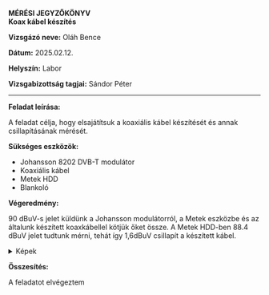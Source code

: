 **MÉRÉSI JEGYZŐKÖNYV**  
**Koax kábel készítés**  

**Vizsgázó neve:** Oláh Bence

**Dátum:** 2025.02.12.

**Helyszín:** Labor 

**Vizsgabizottság tagjai:** Sándor Péter  

---

**Feladat leírása:**

A feladat célja, hogy elsajátítsuk a koaxiális kábel készítését és annak csillapításának mérését.

**Sükséges eszközök:**

- Johansson 8202 DVB-T modulátor
- Koaxiális kábel
- Metek HDD
- Blankoló

**Végeredmény:**

90 dBuV-s jelet küldünk a Johansson modulátorról, a Metek eszközbe és az általunk készített koaxkábellel kötjük őket össze.
A Metek HDD-ben 88.4 dBuV jelet tudtunk mérni, tehát így 1,6dBuV csillapít a készített kábel.

<details>
    <summary>Képek</summary>
    ![IMG_2410](https://github.com/user-attachments/assets/3352776a-4c42-42a5-bad4-c2e7b4209a3b)
    ![IMG_2409](https://github.com/user-attachments/assets/9726840b-13d5-4715-b079-6469b5194343)

    ![IMG_2411](https://github.com/user-attachments/assets/7881fc3b-fae4-47e8-ad50-cd286252f873)


</details>

**Összesítés:**

A feladatot elvégeztem 
